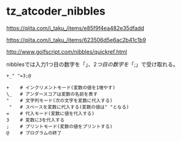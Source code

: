 # tz_atcoder_nibbles


https://qiita.com/i_taku_/items/e85f9f4ea482e35dfadd

https://qiita.com/i_taku_/items/623506d5e6ac2b41c1b9

http://www.golfscript.com/nibbles/quickref.html


nibblesでは入力1つ目の数字を「$」、2つ目の数字を「;$」で受け取れる。

```
+_" "=3;@

+    # インクリメントモード(変数の値を1増やす)
\_   # アンダースコアは変数の名前を表す
"    # 文字列モード(次の文字を変数に代入する)
 "   # スペースを変数に代入する(変数の値は" "となる)
=    # 代入モード(変数に値を代入する)
3    # 変数に3を代入する
;    # プリントモード(変数の値をプリントする)
@    # プログラムの終了
```
